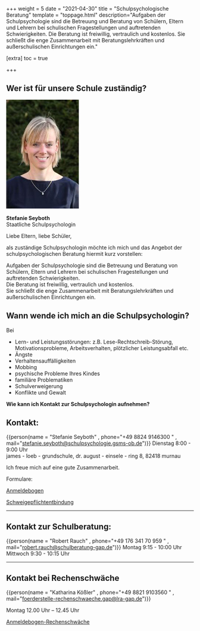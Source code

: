 +++
weight = 5
date = "2021-04-30"
title = "Schulpsychologische Beratung"
template = "toppage.html"
description="Aufgaben der Schulpsychologie sind die Betreuung und Beratung von Schülern, Eltern und Lehrern bei schulischen Fragestellungen und auftretenden Schwierigkeiten. Die Beratung ist freiwillig, vertraulich und kostenlos. Sie schließt die enge Zusammenarbeit mit Beratungslehrkräften und außerschulischen Einrichtungen ein."

[extra]
toc = true

+++

## Wer ist für unsere Schule zuständig?

![](images/Foto_Seyboth.jpg)

**Stefanie Seyboth**  
Staatliche Schulpsychologin

Liebe Eltern, liebe Schüler,

als zuständige Schulpsychologin möchte ich mich und das Angebot der schulpsychologischen Beratung hiermit kurz vorstellen:  
  
Aufgaben der Schulpsychologie sind die Betreuung und Beratung von Schülern, Eltern und Lehrern bei schulischen Fragestellungen und auftretenden Schwierigkeiten.  
Die Beratung ist freiwillig, vertraulich und kostenlos.  
Sie schließt die enge Zusammenarbeit mit Beratungslehrkräften und außerschulischen Einrichtungen ein.

## Wann wende ich mich an die Schulpsychologin?

Bei

- Lern- und Leistungsstörungen: z.B. Lese-Rechtschreib-Störung, Motivationsprobleme, Arbeitsverhalten, plötzlicher Leistungsabfall etc.
- Ängste
- Verhaltensauffälligkeiten
- Mobbing
- psychische Probleme Ihres Kindes
- familiäre Problematiken
- Schulverweigerung
- Konflikte und Gewalt

**Wie kann ich Kontakt zur Schulpsychologin aufnehmen?**

## Kontakt:
{{person(name = "Stefanie Seyboth" , phone="+49 8824 9146300 " , mail="stefanie.seyboth@schulpsychologie.gsms-ob.de")}}
Dienstag 8:00 - 9:00 Uhr  
james - loeb - grundschule, dr. august - einsele - ring 8, 82418 murnau  

Ich freue mich auf eine gute Zusammenarbeit.  

Formulare:

[Anmeldebogen](https://volksschule-partenkirchen.de/wp-content/uploads/Anmeldebogen-GS-MS-SchütteGarmisch-1.pdf)

[Schweigepflichtentbindung](https://volksschule-partenkirchen.de/wp-content/uploads/Schweigepflichtentbindung.pdf)

* * *

## Kontakt zur Schulberatung:

{{person(name = "Robert Rauch" , phone="+49 176 341 70 959 " , mail="robert.rauch@schulberatung-gap.de")}}
Montag 9:15 - 10:00 Uhr  
Mittwoch 9:30 - 10:15 Uhr  

* * *

## Kontakt bei Rechenschwäche


{{person(name = "Katharina Kößler" , phone="+49  8821  9103560   " , mail="foerderstelle-rechenschwaeche.gap@lra-gap.de")}}

Montag 12.00 Uhr – 12.45 Uhr  

[Anmeldebogen-Rechenschwäche](https://volksschule-partenkirchen.de/wp-content/uploads/Anmeldebogen-Rechenschwäche.pdf)
